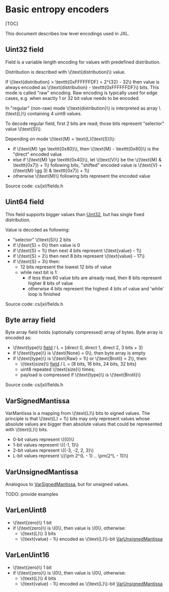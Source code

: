 # Basic entropy encoders

[TOC]

<!--*
# Document freshness: For more information, see go/fresh-source.
freshness: { owner: 'user' reviewed: '2018-12-13' }
*-->

This document describes low level encodings used in JXL.

## Uint32 field

Field is a variable length encoding for values with predefined distribution.

Distribution is described with \\(\text{distribution}\\) value.

If \\(\text{distribution} > \texttt{0xFFFFFFDF} = 2^{32} - 32\\) then value is
always encoded as \\(\text{distribution} - \texttt{0xFFFFFFDF}\\) bits.
This mode is called "raw" encoding. Raw encoding is typically used for
edge cases, e.g. when exactly 1 or 32 bit value needs to be encoded.

In "regular" (non-raw) mode \\(\text{distribution}\\) is interpreted as array
\\(\text{L}\\) containing 4 uint8 values.

To decode regular field, first 2 bits are read;
those bits represent "selector" value \\(\text{S}\\).

Depending on mode \\(\text{M} = \text{L}[\text{S}]\\):

-   if \\(\text{M} \ge \texttt{0x80}\\),
    then \\(\text{M} - \texttt{0x80}\\) is the "direct" encoded value
-   else if \\(\text{M} \ge \texttt{0x40}\\),
    let \\(\text{V}\\) be the \\((\text{M} \& \texttt{0x7}) + 1\\)
    following bits, "shifted" encoded value is
    \\(\text{V} + ((\text{M} \gg 3) \& \texttt{0x7}) + 1\\)
-   otherwise \\(\text{M}\\) following bits represent the encoded value

Source code: cs/jxl/fields.h

## Uint64 field

This field supports bigger values than [Uint32](#uint32-field), but has single
fixed distribution.

Value is decoded as following:

-   "selector" \\(\text{S}\\) 2 bits
-   if \\(\text{S} = 0\\) then value is 0
-   if \\(\text{S} = 1\\) then next 4 bits represent \\(\text{value} - 1\\)
-   if \\(\text{S} = 2\\) then next 8 bits represent \\(\text{value} - 17\\)
-   if \\(\text{S} = 3\\) then:
    -   12 bits represent the lowest 12 bits of value
    -   while next bit is 1:
        -   if less than 60 value bits are already read,
            then 8 bits represent higher 8 bits of value
        -   otherwise 4 bits represent the highest 4 bits of value and 'while'
            loop is finished

Source code: cs/jxl/fields.h

## Byte array field

Byte array field holds (optionally compressed) array of bytes. Byte array is
encoded as:

-   \\(\text{type}\\) [field](#uint32-field) /
    L = [direct 0, direct 1, direct 2, 3 bits + 3]
-   if \\(\text{type}\\) is \\(\text{None} = 0\\), then byte array is empty
-   if \\(\text{type}\\) is \\(\text{Raw} = 1\\) or \\(\text{Brotli} = 2\\),
    then:
    -   \\(\text{size}\\) [field](#uint32-field) /
        L = [8 bits, 16 bits, 24 bits, 32 bits]
    -   uint8 repeated \\(\text{size}\\) times;
    -   payload is compressed if \\(\text{type}\\) is \\(\text{Brotli}\\)

Source code: cs/jxl/fields.h

## VarSignedMantissa

VarMantissa is a mapping from \\(\text{L}\\) bits to signed values.
The principle is that \\(\text{L} + 1\\) bits may only represent values whose
absolute values are bigger than absolute values that could be represented with
\\(\text{L}\\) bits.

-   0-bit values represent \\(\{0\}\\)
-   1-bit values represent \\(\{-1, 1\}\\)
-   2-bit values represent \\(\{-3, -2, 2, 3\}\\)
-   L-bit values represent \\(\{\pm 2^{L - 1} .. \pm(2^L - 1)\}\\)

## VarUnsignedMantissa

Analogous to [VarSignedMantissa](#varsignedmantissa), but for unsigned values.

TODO: provide examples

## VarLenUint8

-   \\(\text{zero}\\) 1 bit
-   if \\(\text{zero}\\) is \\(0\\), then value is \\(0\\), otherwise:
    -   \\(\text{L}\\) 3 bits
    -   \\(\text{value} - 1\\) encoded as
        \\(\text{L}\\)-bit [VarUnsignedMantissa](#vaunrsignedmantissa)

## VarLenUint16

-   \\(\text{zero}\\) 1 bit
-   if \\(\text{zero}\\) is \\(0\\), then value is \\(0\\), otherwise:
    -   \\(\text{L}\\) 4 bits
    -   \\(\text{value} - 1\\) encoded as
        \\(\text{L}\\)-bit [VarUnsignedMantissa](#varunsignedmantissa)
